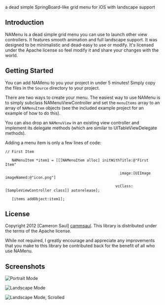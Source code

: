 a dead simple SpringBoard-like grid menu for iOS with landscape support

Introduction
------------
NAMenu is a dead simple grid menu you can use to launch other view controllers. It features smooth animation
and full landscape support. It was designed to be minimalistic and dead-easy to use or modify.
It's licensed under the Apache license so feel modify it and share your changes with the world.

Getting Started
---------------
You can add NAMenu to you your project in under 5 minutes!
Simply copy the files in the `Source` directory to your project.

There are two ways to create your menu. The easiest way to use NAMenu is to simply subclass NAMenuViewController and set the `menuItems` array to 
an array of `NAMenuItem` objects (see the included example project for an example of how to do this). 

You can also drop an `NAMenuView` in an existing view controller and implement its delegate methods (which are
similar to UITableViewDelegate methods). 

Adding a menu item is only a few lines of code:

`// First Item`

`	NAMenuItem *item1 = [[[NAMenuItem alloc] initWithTitle:@"First Item"`

`													 image:[UIImage imageNamed:@"icon.png"]`

`												   vcClass:[SampleViewController class]] autorelease];`

`	[items addObject:item1];`

License
-------
Copyright 2012 [Cameron Saul] [cammsaul].
This library is distributed under the terms of the Apache license.

While not required, I greatly encourage and appreciate any improvements that you make
to this library be contributed back for the benefit of all who use NAMenu.

[cammsaul]: http://camsaul.com

Screenshots
-----------
![Portrait Mode](http://www.blenderheadstudios.com/wp-content/uploads/2012/02/screeshot1.png)

![Landscape Mode](http://www.blenderheadstudios.com/wp-content/uploads/2012/02/screenshot2.png)

![Landscape Mode, Scrolled](http://www.blenderheadstudios.com/wp-content/uploads/2012/02/screenshot3.png)
